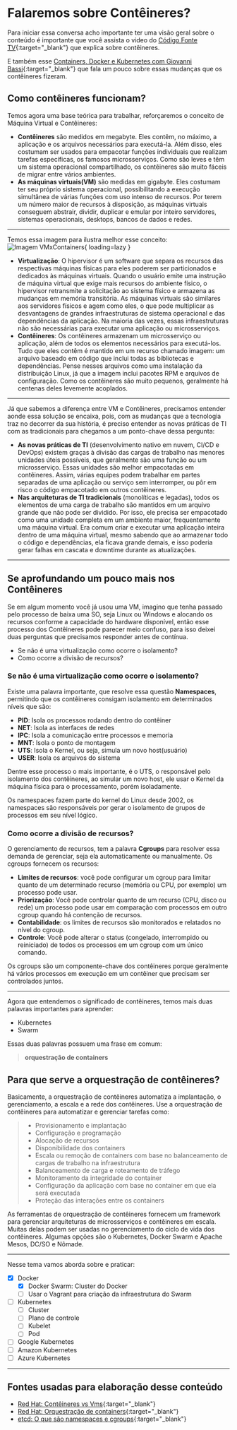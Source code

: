 # Falaremos sobre Contêineres?

Para iniciar essa conversa acho importante ter uma visão geral sobre o conteúdo é importante que você assista o video do [Código Fonte TV](https://www.youtube.com/watch?v=-pUZBovqRcU){:target="_blank"} que explica sobre contêineres.

E também esse [Containers, Docker e Kubernetes com Giovanni Bassi](https://www.youtube.com/watch?v=wxLvvMxzc1Q){:target="_blank"} que fala um pouco sobre essas mudanças que os contêineres fizeram.

## Como contêineres funcionam?

Temos agora uma base teórica para trabalhar, reforçaremos o conceito de Máquina Virtual e Contêineres:

+ **Contêineres** são medidos em megabyte. Eles contêm, no máximo, a aplicação e os arquivos necessários para executá-la. Além disso, eles costumam ser usados para empacotar funções individuais que realizam tarefas específicas, os famosos microsserviços. Como são leves e têm um sistema operacional compartilhado, os contêineres são muito fáceis de migrar entre vários ambientes.
+ **As máquinas virtuais(VM)** são medidas em gigabyte. Eles costumam ter seu próprio sistema operacional, possibilitando a execução simultânea de várias funções com uso intenso de recursos. Por terem um número maior de recursos à disposição, as máquinas virtuais conseguem abstrair, dividir, duplicar e emular por inteiro servidores, sistemas operacionais, desktops, bancos de dados e redes.

----
Temos essa imagem para ilustra melhor esse conceito:
![Imagem VMxContainers](https://i.postimg.cc/PrxmYTnQ/Virtualizacaox-Container.png){ loading=lazy }

+ **Virtualização**: O hipervisor é um software que separa os recursos das respectivas máquinas físicas para eles poderem ser particionados e dedicados às máquinas virtuais. Quando o usuário emite uma instrução de máquina virtual que exige mais recursos do ambiente físico, o hipervisor retransmite a solicitação ao sistema físico e armazena as mudanças em memória transitória. As máquinas virtuais são similares aos servidores físicos e agem como eles, o que pode multiplicar as desvantagens de grandes infraestruturas de sistema operacional e das dependências da aplicação. Na maioria das vezes, essas infraestruturas não são necessárias para executar uma aplicação ou microsserviços.
+ **Contêineres**: Os contêineres armazenam um microsserviço ou aplicação, além de todos os elementos necessários para executá-los. Tudo que eles contêm é mantido em um recurso chamado imagem: um arquivo baseado em código que inclui todas as bibliotecas e dependências. Pense nesses arquivos como uma instalação da distribuição Linux, já que a imagem inclui pacotes RPM e arquivos de configuração. Como os contêineres são muito pequenos, geralmente há centenas deles levemente acoplados.

----
Já que sabemos a diferença entre VM e Contêineres, precisamos entender aonde essa solução se encaixa, pois, com as mudanças que a tecnologia traz no decorrer da sua história, é preciso entender as novas práticas de TI com as tradicionais para chegamos a um ponto-chave dessa pergunta:

+ **As novas práticas de TI** (desenvolvimento nativo em nuvem, CI/CD e DevOps) existem graças à divisão das cargas de trabalho nas menores unidades úteis possíveis, que geralmente são uma função ou um microsserviço. Essas unidades são melhor empacotadas em contêineres. Assim, várias equipes podem trabalhar em partes separadas de uma aplicação ou serviço sem interromper, ou pôr em risco o código empacotado em outros contêineres.
+ **Nas arquiteturas de TI tradicionais** (monolíticas e legadas), todos os elementos de uma carga de trabalho são mantidos em um arquivo grande que não pode ser dividido. Por isso, ele precisa ser empacotado como uma unidade completa em um ambiente maior, frequentemente uma máquina virtual. Era comum criar e executar uma aplicação inteira dentro de uma máquina virtual, mesmo sabendo que ao armazenar todo o código e dependências, ela ficava grande demais, e isso poderia gerar falhas em cascata e downtime durante as atualizações.

----

## Se aprofundando um pouco mais nos Contêineres

Se em algum momento você já usou uma VM, imagino que tenha passado pelo processo de baixa uma SO, seja Linux ou Windows e alocando os recursos conforme a capacidade do hardware disponível, então esse processo dos Contêineres pode parecer meio confuso, para isso deixei duas perguntas que precisamos responder antes de contínua.

+ Se não é uma virtualização como ocorre o isolamento?
+ Como ocorre a divisão de recursos?

### Se não é uma virtualização como ocorre o isolamento?

Existe uma palavra importante, que resolve essa questão **Namespaces**, permitindo que os contêineres consigam isolamento em determinados níveis que são:

+ **PID**: Isola os processos rodando dentro do contêiner
+ **NET**: Isola as interfaces de redes
+ **IPC**: Isola a comunicação entre processos e memoria
+ **MNT**: Isola o ponto de montagem
+ **UTS**: Isola o Kernel, ou seja, simula um novo host(usuário)
+ **USER**: Isola os arquivos do sistema

Dentre esse processo o mais importante, é o UTS, o responsável pelo isolamento dos contêineres, ao simular um novo host, ele usar o Kernel da máquina física para o processamento, porém isoladamente.

Os namespaces fazem parte do kernel do Linux desde 2002, os namespaces são responsáveis por gerar o isolamento de grupos de processos em seu nível lógico.

### Como ocorre a divisão de recursos?

O gerenciamento de recursos, tem a palavra **Cgroups** para resolver essa demanda de gerenciar, seja ela automaticamente ou manualmente. Os cgroups fornecem os recursos:

+ **Limites de recursos**: você pode configurar um cgroup para limitar quanto de um determinado recurso (memória ou CPU, por exemplo) um processo pode usar.
+ **Priorização**: Você pode controlar quanto de um recurso (CPU, disco ou rede) um processo pode usar em comparação com processos em outro cgroup quando há contenção de recursos.
+ **Contabilidade**: os limites de recursos são monitorados e relatados no nível do cgroup.
+ **Controle**: Você pode alterar o status (congelado, interrompido ou reiniciado) de todos os processos em um cgroup com um único comando.

Os cgroups são um componente-chave dos contêineres porque geralmente há vários processos em execução em um contêiner que precisam ser controlados juntos.

----

Agora que entendemos o significado de contêineres, temos mais duas palavras importantes para aprender:

+ Kubernetes
+ Swarm

Essas duas palavras possuem uma frase em comum:
> **orquestração de containers**

## Para que serve a orquestração de contêineres?

Basicamente, a orquestração de contêineres automatiza a implantação, o gerenciamento, a escala e a rede dos contêineres. Use a orquestração de contêineres para automatizar e gerenciar tarefas como:

>+ Provisionamento e implantação
>+ Configuração e programação
>+ Alocação de recursos
>+ Disponibilidade dos containers
>+ Escala ou remoção de containers com base no balanceamento de cargas de trabalho na infraestrutura
>+ Balanceamento de carga e roteamento de tráfego
>+ Monitoramento da integridade do container
>+ Configuração da aplicação com base no container em que ela será executada
>+ Proteção das interações entre os containers

As ferramentas de orquestração de contêineres fornecem um framework para gerenciar arquiteturas de microsserviços e contêineres em escala. Muitas delas podem ser usadas no gerenciamento do ciclo de vida dos contêineres. Algumas opções são o Kubernetes, Docker Swarm e Apache Mesos, DC/SO e Nômade.

----

Nesse tema vamos aborda sobre e praticar:

+ [x] Docker
    + [x] Docker Swarm: Cluster do Docker
    + [ ] Usar o Vagrant para criação da infraestrutura do Swarm
+ [ ] Kubernetes
    + [ ] Cluster
    + [ ] Plano de controle
    + [ ] Kubelet
    + [ ] Pod
+ [ ] Google Kubernetes
+ [ ] Amazon Kubernetes
+ [ ] Azure Kubernetes

----

## Fontes usadas para elaboração desse conteúdo

+ [Red Hat: Contêineres vs Vms](https://www.redhat.com/pt-br/topics/containers/containers-vs-vms){:target="_blank"}
+ [Red Hat: Orquestração de containers](https://www.redhat.com/pt-br/topics/containers/what-is-container-orchestration){:target="_blank"}
+ [etcd: O que são namespaces e cgroups](https://etcd.dev/2021/09/20/containers-o-que-sao-namespaces-e-cgroups/){:target="_blank"}

